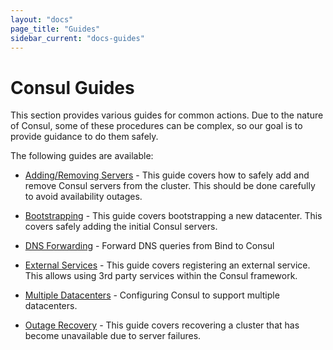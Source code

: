 ```yaml
---
layout: "docs"
page_title: "Guides"
sidebar_current: "docs-guides"
---
```


# Consul Guides

This section provides various guides for common actions. Due to the nature
of Consul, some of these procedures can be complex, so our goal is to provide
guidance to do them safely.

The following guides are available:

 * [Adding/Removing Servers](/docs/guides/servers.html) - This guide covers how to safely add
 and remove Consul servers from the cluster. This should be done carefully to avoid availability
 outages.

 * [Bootstrapping](/docs/guides/bootstrapping.html) - This guide covers bootstrapping a new
 datacenter. This covers safely adding the initial Consul servers.

 * [DNS Forwarding](/docs/guides/forwarding.html) - Forward DNS queries from Bind to Consul

 * [External Services](/docs/guides/external.html) - This guide covers registering
 an external service. This allows using 3rd party services within the Consul framework.

 * [Multiple Datacenters](/docs/guides/datacenters.html) - Configuring Consul to support multiple
 datacenters.

 * [Outage Recovery](/docs/guides/outage.html) - This guide covers recovering a cluster
 that has become unavailable due to server failures.

